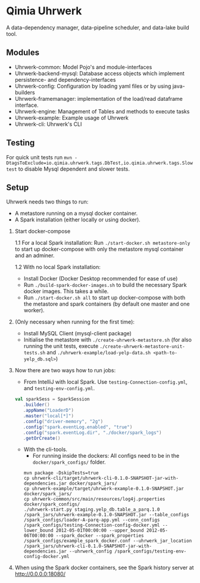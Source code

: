 # Qimia Uhrwerk
A data-dependency manager, data-pipeline scheduler, and data-lake build tool.

## Modules

- Uhrwerk-common: Model Pojo's and module-interfaces
- Uhrwerk-backend-mysql: Database access objects which implement persistence- and dependency-interfaces
- Uhrwerk-config: Configuration by loading yaml files or by using java-builders
- Uhrwerk-framemanager: implementation of the load/read dataframe interface.
- Uhrwerk-engine: Management of Tables and methods to execute tasks
- Uhrwerk-example: Example usage of Uhrwerk
- Uhrwerk-cli: Uhrwerk's CLI

## Testing
For quick unit tests run `mvn -DtagsToExclude=io.qimia.uhrwerk.tags.DbTest,io.qimia.uhrwerk.tags.Slow test` to disable Mysql dependent and slower tests.

## Setup

Uhrwerk needs two things to run:
  * A metastore running on a mysql docker container.
  * A Spark installation (either locally or using docker).
  

1. Start docker-compose
  
    1.1 For a local Spark installation: Run `./start-docker.sh metastore-only` to start up docker-compose with only the metastore mysql container and an adminer. 
    
    1.2 With no local Spark installation:
    * Install Docker (Docker Desktop recommended for ease of use)
    * Run `./build-spark-docker-images.sh` to build the necessary Spark docker images. This takes a while.
    * Run `./start-docker.sh all` to start up docker-compose with both the metastore and spark containers (by default one master and one worker).

2. (Only necessary when running for the first time): 
    * Install MySQL Client (mysql-client package)
    * Initialise the metastore with `./create-uhrwerk-metastore.sh` (for also running the unit tests, execute `./create-uhrwerk-metastore-unit-tests.sh` and `./uhrwerk-example/load-yelp-data.sh <path-to-yelp_db.sql>`)

3. Now there are two ways how to run jobs:
    * From IntelliJ with local Spark. Use `testing-Connection-config.yml`, and `testing-env-config.yml`.
    ```scala
    val sparkSess = SparkSession
       .builder()
       .appName("LoaderD")
       .master("local[*]")
       .config("driver-memory", "2g")
       .config("spark.eventLog.enabled", "true")
       .config("spark.eventLog.dir", "./docker/spark_logs")
       .getOrCreate()
    ```
    * With the cli-tools.
      * For running inside the dockers:
      All configs need to be in the `docker/spark_configs/` folder.
      ```
      mvn package -DskipTests=true
      cp uhrwerk-cli/target/uhrwerk-cli-0.1.0-SNAPSHOT-jar-with-dependencies.jar docker/spark_jars/
      cp uhrwerk-example/target/uhrwerk-example-0.1.0-SNAPSHOT.jar docker/spark_jars/
      cp uhrwerk-common/src/main/resources/log4j.properties docker/spark_configs/
      ./uhrwerk-start.py staging.yelp_db.table_a_parq.1.0 /spark_jars/uhrwerk-example-0.1.0-SNAPSHOT.jar --table_configs /spark_configs/loader-A-parq-app.yml --conn_configs /spark_configs/testing-Connection-config-docker.yml --lower_bound 2012-05-01T00:00:00 --upper_bound 2012-05-06T00:00:00 --spark_docker --spark_properties /spark_configs/example_spark_docker.conf --uhrwerk_jar_location /spark_jars/uhrwerk-cli-0.1.0-SNAPSHOT-jar-with-dependencies.jar --uhrwerk_config /spark_configs/testing-env-config-docker.yml
      ```
    
4. When using the Spark docker containers, see the Spark history server at http://0.0.0.0:18080/
